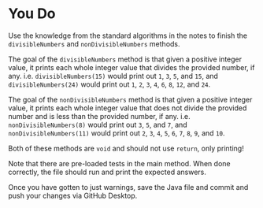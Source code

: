 # You Do

Use the knowledge from the standard algorithms in the notes to finish the `divisibleNumbers` and `nonDivisibleNumbers` methods.

The goal of the `divisibleNumbers` method is that given a positive integer value, it prints each whole integer value that divides the provided number, if any. i.e. `divisibleNumbers(15)` would print out `1`, `3`, `5`, and `15`, and `divisibleNumbers(24)` would print out `1`, `2`, `3`, `4`, `6`, `8`, `12`, and `24`.

The goal of the `nonDivisibleNumbers` method is that given a positive integer value, it prints each whole integer value that does not divide the provided number and is less than the provided number, if any. i.e. `nonDivisibleNumbers(8)` would print out `3`, `5`, and `7`, and `nonDivisibleNumbers(11)` would print out `2`, `3`, `4`, `5`, `6`, `7`, `8`, `9`, and `10`.

Both of these methods are `void` and should not use `return`, only printing!

Note that there are pre-loaded tests in the main method. When done correctly, the file should run and print the expected answers.

Once you have gotten to just warnings, save the Java file and commit and push your changes via GitHub Desktop.
